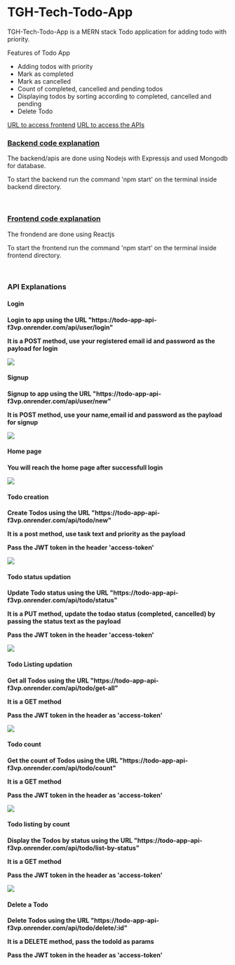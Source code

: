 # TGH-Tech-Todo-App
<p>TGH-Tech-Todo-App is a MERN stack Todo application for adding todo with priority.</p>
<p>Features of Todo App<p>
<ul>
<li>Adding todos with priority</li>
<li>Mark as completed</li>
<li>Mark as cancelled</li>
<li>Count of completed, cancelled and pending todos</li>
<li>Displaying todos by sorting according to completed, cancelled and pending</li> 
<li>Delete Todo</li>
</ul>
<a href="https://tgh-todo-app.netlify.app/">URL to access frontend</a>
<a href="https://todo-app-api-f3vp.onrender.com">URL to access the APIs</a>
<br/>
<h3><u>Backend code explanation</u></h3>
<p>The backend/apis are done using Nodejs with Expressjs and used Mongodb for database.<p>
<p>To start the backend run the command 'npm start' on the terminal inside backend directory.<p>
<br/>
<h3><u>Frontend code explanation</u></h3>
<p>The frondend are done using Reactjs</p>
<p>To start the frontend run the command 'npm start' on the terminal inside frontend directory.<p>
<br/>
<h3>API Explanations</h3>
<h4>Login<h4>
<p>Login to app using the URL "https://todo-app-api-f3vp.onrender.com/api/user/login"</p>
<p>It is a POST method, use your registered email id and password as the payload for login</p>
<img src="https://user-images.githubusercontent.com/99382795/230726472-fdb7dfc1-9c92-4e93-8710-a048771817a0.png"></img>
<br/>
<h4>Signup<h4>
<p>Signup to app using the URL "https://todo-app-api-f3vp.onrender.com/api/user/new"</p>
<p>It is POST method, use your name,email id and password as the payload for signup</p>
<img src="https://user-images.githubusercontent.com/99382795/230726814-ce50d4f3-bcab-41ae-a7ab-9481cf400c3e.png"</mg>
<br/>
<h4>Home page<h4>
<p>You will reach the home page after successfull login</p>
<img src="https://user-images.githubusercontent.com/99382795/230727082-637b4d99-e163-4f35-9a78-4b83bce8bf58.png"</mg>
<br/>
<h4>Todo creation<h4>
<p>Create Todos using the URL "https://todo-app-api-f3vp.onrender.com/api/todo/new"</p>
<p>It is a post method, use task text and priority as the payload</p>
<p>Pass the JWT token in the header 'access-token'</p>
<img src="https://user-images.githubusercontent.com/99382795/230727335-b7974626-b652-46ae-896f-2c54beedf319.png"</mg>
<br/>
<h4>Todo status updation<h4>
<p>Update Todo status using the URL "https://todo-app-api-f3vp.onrender.com/api/todo/status"</p>
<p>It is a PUT method, update the todao status (completed, cancelled) by passing the status text as the payload</p>
<p>Pass the JWT token in the header 'access-token'</p>
<img src="https://user-images.githubusercontent.com/99382795/230727564-58b49e20-4ebe-4f24-9492-2c57e005022b.png"</mg>
<h4>Todo Listing updation<h4>
<p>Get all Todos using the URL "https://todo-app-api-f3vp.onrender.com/api/todo/get-all"</p>
<p>It is a GET method</p>
<p>Pass the JWT token in the header as 'access-token'</p>
<img src="https://user-images.githubusercontent.com/99382795/230727564-58b49e20-4ebe-4f24-9492-2c57e005022b.png"</mg>
<br/>
<h4>Todo count<h4>
<p>Get the count of Todos using the URL "https://todo-app-api-f3vp.onrender.com/api/todo/count"</p>
<p>It is a GET method</p>
<p>Pass the JWT token in the header as 'access-token'</p>
<img src="https://user-images.githubusercontent.com/99382795/230727929-7c684da3-48b7-4e51-a7a1-43b9f28cbbf5.png"</mg>
<br/>
<h4>Todo listing by count<h4>
<p>Display the Todos by status using the URL "https://todo-app-api-f3vp.onrender.com/api/todo/list-by-status"</p>
<p>It is a GET method</p>
<p>Pass the JWT token in the header as 'access-token'</p>
<img src="https://user-images.githubusercontent.com/99382795/230728044-ae7d7c48-fa0f-4e0f-8ce4-ba590c814e6d.png"</mg>
<h4>Delete a Todo<h4>
<p>Delete Todos using the URL "https://todo-app-api-f3vp.onrender.com/api/todo/delete/:id"</p>
<p>It is a DELETE method, pass the todoId as params</p>
<p>Pass the JWT token in the header as 'access-token'</p>
<br/>

